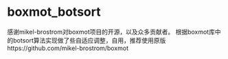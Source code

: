 # boxmot_botsort
感谢mikel-brostrom对boxmot项目的开源，以及众多贡献者。
根据boxmot库中的botsort算法实现做了些自适应调整，自用，推荐使用原版https://github.com/mikel-brostrom/boxmot
